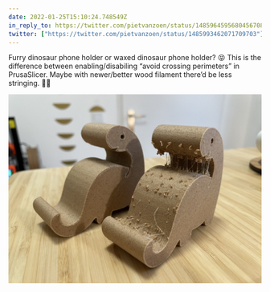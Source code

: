 ```yaml
---
date: 2022-01-25T15:10:24.748549Z
in_reply_to: https://twitter.com/pietvanzoen/status/1485964595680456708
twitter: ["https://twitter.com/pietvanzoen/status/1485993462071709703"]
---
```

Furry dinosaur phone holder or waxed dinosaur phone holder? 😝 This is the difference between enabling/disabiling “avoid crossing perimeters” in PrusaSlicer. Maybe with newer/better wood filament there’d be less stringing. 🤷‍♂️ 

![](/media/28DBD41C-914F-48DA-AA6A-E3E7F12D3CE0.jpeg)
